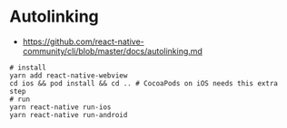 # Autolinking #

* https://github.com/react-native-community/cli/blob/master/docs/autolinking.md

```
# install
yarn add react-native-webview
cd ios && pod install && cd .. # CocoaPods on iOS needs this extra step
# run
yarn react-native run-ios
yarn react-native run-android
```
